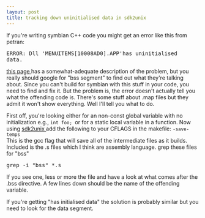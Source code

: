 ```yaml
---
layout: post
title: tracking down uninitialised data in sdk2unix
---
```



If you're writing symbian C++ code you might get an error like this from petran:<pre>ERROR: Dll 'MENUITEMS[10008AD0].APP'has uninitialised data. </pre>

<a href="http://www.symbian.com/developer/techlib/v70docs/SDL_v7.0/doc_source/DevGuides/EssentialIdioms/StaticData.html">this page </a>has a somewhat-adequate description of the problem, but you really should google for "bss segment" to find out what they're talking about. Since you can't build for symbian with this stuff in your code, you need to find and fix it. But the problem is, the error doesn't actually tell you what the offending code is. There's some stuff about .map files but they admit it won't show everything. Well I'll tell you what to do. 

First off, you're looking either for an non-const global variable with no initialization e.g., <code>int foo; </code>or for a static local variable in a function. Now using <a href="http://simonwoodside.com/weblog/2004/03/07">sdk2unix </a>add the following to your CFLAGS in the makefile: <code>-save-temps </code>This is the gcc flag that will save all of the intermediate files as it builds. Included is the .s files which I think are assembly language. grep these files for "bss"<pre>grep -i "bss" *.s </pre>

If you see one, less or more the file and have a look at what comes after the .bss directive. A few lines down should be the name of the offending variable. 

If you're getting "has initialised data" the solution is probably similar but you need to look for the data segment.
